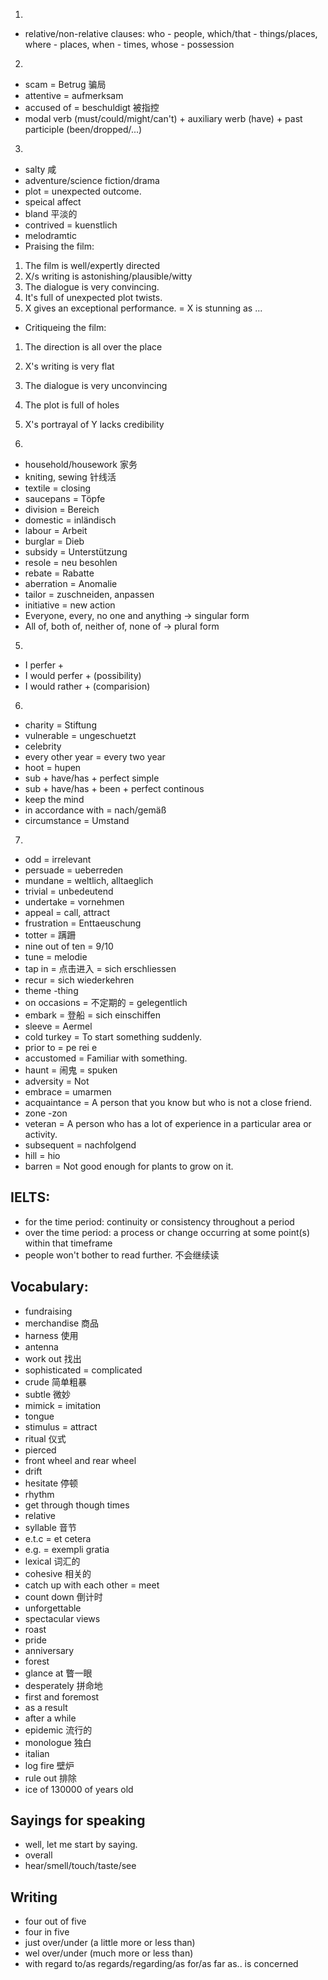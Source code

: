 1.
- relative/non-relative clauses: who - people, which/that - things/places, where - places, when - times, whose - possession

2.
- scam = Betrug 骗局
- attentive = aufmerksam
- accused of = beschuldigt 被指控
- modal verb (must/could/might/can't) + auxiliary werb (have) + past participle (been/dropped/...)

3.
- salty 咸
- adventure/science fiction/drama
- plot = unexpected outcome.
- speical affect
- bland 平淡的
- contrived = kuenstlich
- melodramtic
- Praising the film:
1. The film is well/expertly directed
2. X/s writing is astonishing/plausible/witty
3. The dialogue is very convincing.
4. It's full of unexpected plot twists.
5. X gives an exceptional performance. = X is stunning as ...
- Critiqueing the film:
1. The direction is all over the place
2. X's writing is very flat
3. The dialogue is very unconvincing
4. The plot is full of holes
5. X's portrayal of Y lacks credibility

4.
- household/housework 家务
- kniting, sewing 针线活
- textile = closing
- saucepans = Töpfe
- division = Bereich
- domestic = inländisch
- labour = Arbeit
- burglar = Dieb
- subsidy = Unterstützung
- resole = neu besohlen
- rebate = Rabatte
- aberration = Anomalie
- tailor = zuschneiden, anpassen
- initiative = new action
- Everyone, every, no one and anything -> singular form
- All of, both of, neither of, none of -> plural form

5.
- I perfer +
- I would perfer + (possibility)
- I would rather + (comparision) 

6.
- charity = Stiftung
- vulnerable = ungeschuetzt
- celebrity
- every other year = every two year
- hoot = hupen
- sub + have/has + perfect simple
- sub + have/has + been + perfect continous
- keep the mind
- in accordance with = nach/gemäß
- circumstance = Umstand

7.
- odd = irrelevant
- persuade = ueberreden
- mundane = weltlich, alltaeglich
- trivial = unbedeutend
- undertake = vornehmen
- appeal = call, attract
- frustration = Enttaeuschung
- totter = 蹒跚
- nine out of ten = 9/10
- tune = melodie
- tap in = 点击进入 = sich erschliessen
- recur = sich wiederkehren
- theme -thing
- on occasions = 不定期的 = gelegentlich
- embark = 登船 = sich einschiffen
- sleeve = Aermel
- cold turkey = To start something suddenly.
- prior to = pe rei e
- accustomed = Familiar with something.
- haunt = 闹鬼 = spuken
- adversity = Not
- embrace = umarmen
- acquaintance = A person that you know but who is not a close friend.
- zone -zon
- veteran = A person who has a lot of experience in a particular area or activity.
- subsequent = nachfolgend
- hill = hio
- barren = Not good enough for plants to grow on it.

## IELTS:
- for the time period: continuity or consistency throughout a period
- over the time period: a process or change occurring at some point(s) within that timeframe
- people won't bother to read further. 不会继续读

## Vocabulary:
- fundraising
- merchandise 商品
- harness 使用
- antenna
- work out 找出
- sophisticated = complicated
- crude 简单粗暴
- subtle 微妙
- mimick = imitation
- tongue
- stimulus = attract
- ritual 仪式
- pierced
- front wheel and rear wheel
- drift
- hesitate 停顿
- rhythm
- get through though times
- relative
- syllable 音节
- e.t.c = et cetera
- e.g. = exempli gratia
- lexical 词汇的
- cohesive 相关的
- catch up with each other = meet
- count down 倒计时
- unforgettable
- spectacular views
- roast
- pride
- anniversary
- forest
- glance at 瞥一眼
- desperately 拼命地
- first and foremost
- as a result
- after a while
- epidemic 流行的
- monologue 独白
- italian
- log fire 壁炉
- rule out 排除
- ice of 130000 of years old
## Sayings for speaking
- well, let me start by saying.
- overall
- hear/smell/touch/taste/see
## Writing
- four out of five
- four in five
- just over/under (a little more or less than)
- wel over/under (much more or less than)
- with regard to/as regards/regarding/as for/as far as.. is concerned
